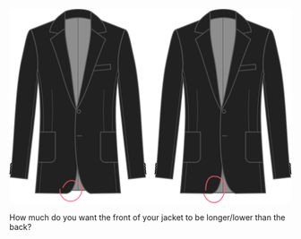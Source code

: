 
![Saumabfall in der Mitte](centerfronthemdrop.svg)

How much do you want the front of your jacket to be longer/lower than the back?

